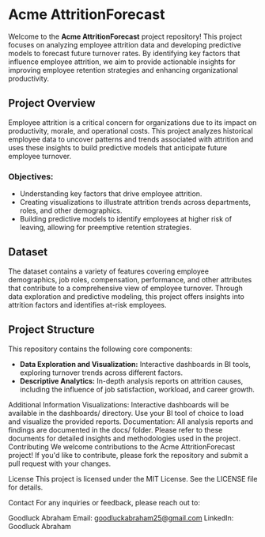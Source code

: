 # Acme AttritionForecast

Welcome to the **Acme AttritionForecast** project repository! This project focuses on analyzing employee attrition data and developing predictive models to forecast future turnover rates. By identifying key factors that influence employee attrition, we aim to provide actionable insights for improving employee retention strategies and enhancing organizational productivity.

## Project Overview

Employee attrition is a critical concern for organizations due to its impact on productivity, morale, and operational costs. This project analyzes historical employee data to uncover patterns and trends associated with attrition and uses these insights to build predictive models that anticipate future employee turnover.

### Objectives:
- Understanding key factors that drive employee attrition.
- Creating visualizations to illustrate attrition trends across departments, roles, and other demographics.
- Building predictive models to identify employees at higher risk of leaving, allowing for preemptive retention strategies.

## Dataset

The dataset contains a variety of features covering employee demographics, job roles, compensation, performance, and other attributes that contribute to a comprehensive view of employee turnover. Through data exploration and predictive modeling, this project offers insights into attrition factors and identifies at-risk employees.

## Project Structure

This repository contains the following core components:
- **Data Exploration and Visualization:** Interactive dashboards in BI tools, exploring turnover trends across different factors.
- **Descriptive Analytics:** In-depth analysis reports on attrition causes, including the influence of job satisfaction, workload, and career growth.

Additional Information
Visualizations: Interactive dashboards will be available in the dashboards/ directory. Use your BI tool of choice to load and visualize the provided reports.
Documentation: All analysis reports and findings are documented in the docs/ folder. Please refer to these documents for detailed insights and methodologies used in the project.
Contributing
We welcome contributions to the Acme AttritionForecast project! If you'd like to contribute, please fork the repository and submit a pull request with your changes.

License
This project is licensed under the MIT License. See the LICENSE file for details.

Contact
For any inquiries or feedback, please reach out to:

Goodluck Abraham
Email: goodluckabraham25@gmail.com
LinkedIn: Goodluck Abraham
